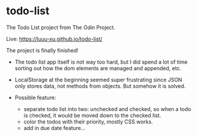 # todo-list
The Todo List project from The Odin Project.

Live: https://luuu-xu.github.io/todo-list/

The project is finally finished! 

- The todo list app itself is not way too hard, but I did spend a lot of time sorting out how the dom elements are managed and appended, etc.

- LocalStorage at the beginning seemed super frustrating since JSON only stores data, not methods from objects. But somehow it is solved.

- Possible feature: 
    - separate todo list into two: unchecked and checked, so when a todo is checked, it would be moved down to the checked list.
    - color the todos with their priority, mostly CSS works.
    - add in due date feature...